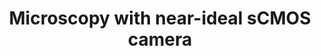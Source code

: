 ---
title: "Microscopy with near-ideal sCMOS camera"
collection: publications
permalink: /publication/2023_Jia_nan
Year: 2023
venue: 'nan'
DOI: 'nan'
---